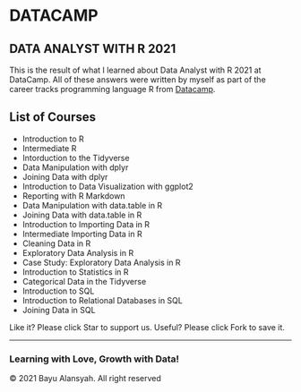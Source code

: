 # DATACAMP 
## DATA ANALYST WITH R 2021

This is the result of what I learned about Data Analyst with R 2021 at DataCamp. All of these answers were written by myself as part of the career tracks programming language R from <a href="http://www.datacamp.com/">Datacamp</a>.

## List of Courses
- Introduction to R
- Intermediate R
- Intorduction to the Tidyverse
- Data Manipulation with dplyr
- Joining Data with dplyr
- Introduction to Data Visualization with ggplot2
- Reporting with R Markdown
- Data Manipulation with data.table in R
- Joining Data with data.table in R
- Introduction to Importing Data in R
- Intermediate Importing Data in R
- Cleaning Data in R
- Exploratory Data Analysis in R
- Case Study: Exploratory Data Analysis in R
- Introduction to Statistics in R
- Categorical Data in the Tidyverse
- Introduction to SQL
- Introduction to Relational Databases in SQL
- Joining Data in SQL


Like it? Please click Star to support us.
Useful? Please click Fork to save it.

------------------------------------------------------------------------------------------------------
### Learning with Love, Growth with Data!
<div class="footer">
        &copy;  2021 Bayu Alansyah. All right reserved
</div>
